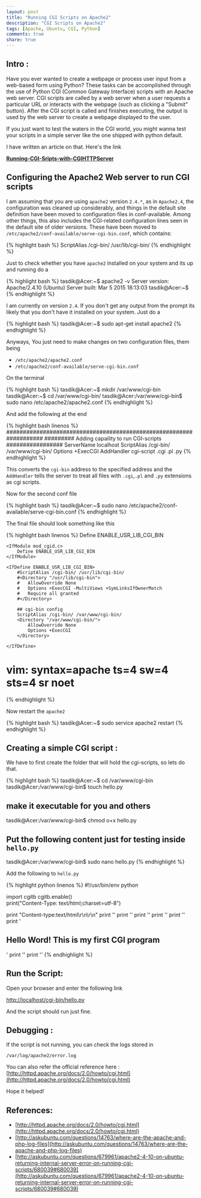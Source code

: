 ```yaml
---
layout: post
title: "Running CGI Scripts on Apache2"
description: "CGI Scripts on Apache2"
tags: [Apache, Ubuntu, CGI, Python]
comments: true
share: true
---
```


## Intro : 

Have you ever wanted to create a webpage or process user input from a web-based form using Python? These tasks can be accomplished through the use of Python CGI (Common Gateway Interface) scripts with an Apache web server. CGI scripts are called by a web server when a user requests a particular URL or interacts with the webpage (such as clicking a "Submit" button). After the CGI script is called and finishes executing, the output is used by the web server to create a webpage displayed to the user.

If you just want to test the waters in the CGI world, you might wanna test your scripts in a simple server like the one shipped with python default. 

I have written an article on that. Here's the link 

**[Running-CGI-Sripts-with-CGIHTTPServer](http://prodicus.github.io/2015/10/20/Running-CGI-Sripts-with-CGIHTTPServer/)**

## Configuring the Apache2 Web server to run CGI scripts 

I am assuming that you are using `apache2` version `2.4.*`,  as in `Apache2.4`, the configuration was cleaned up considerably, and things in the default site definition have been moved to configuration files in conf-available. Among other things, this also includes the CGI-related configuration lines seen in the default site of older versions. These have been moved to `/etc/apache2/conf-available/serve-cgi-bin.conf`, which contains:

{% highlight bash %}
ScriptAlias /cgi-bin/ /usr/lib/cgi-bin/
{% endhighlight %}

Just to check whether you have `apache2` installed on your system and its up and running do a 

{% highlight bash %}
tasdik@Acer:~$ apache2 -v
Server version: Apache/2.4.10 (Ubuntu)
Server built:   Mar  5 2015 18:13:03
tasdik@Acer:~$
{% endhighlight %}

I am currently on version `2.4`. If you don't get any output from the prompt its likely that you don't have it installed on your system. Just do a 

{% highlight bash %}
tasdik@Acer:~$ sudo apt-get install apache2
{% endhighlight %}

Anyways, You just need to make changes on two configuration files, them being

* `/etc/apache2/apache2.conf`
* `/etc/apache2/conf-available/serve-cgi-bin.conf`

On the terminal 

{% highlight bash %}
tasdik@Acer:~$ mkdir /var/www/cgi-bin
tasdik@Acer:~$ cd /var/www/cgi-bin/
tasdik@Acer:/var/www/cgi-bin$ sudo nano /etc/apache2/apache2.conf
{% endhighlight %}

And add the following at the end


{% highlight bash linenos %}
###################################################################
#########     Adding capaility to run CGI-scripts #################
ServerName localhost
ScriptAlias /cgi-bin/ /var/www/cgi-bin/
Options +ExecCGI
AddHandler cgi-script .cgi .pl .py
{% endhighlight %}

This converts the `cgi-bin` address to the specified address and the `AddHandler` tells the server to treat all files with `.cgi`,`.pl` and `.py` extensions as cgi scripts.

Now for the second conf file

{% highlight bash %}
tasdik@Acer:~$ sudo nano /etc/apache2/conf-available/serve-cgi-bin.conf
{% endhighlight %}

The final file should look something like this

{% highlight bash linenos %}
<IfModule mod_alias.c>
	<IfModule mod_cgi.c>
		Define ENABLE_USR_LIB_CGI_BIN
	</IfModule>

	<IfModule mod_cgid.c>
		Define ENABLE_USR_LIB_CGI_BIN
	</IfModule>

	<IfDefine ENABLE_USR_LIB_CGI_BIN>
		#ScriptAlias /cgi-bin/ /usr/lib/cgi-bin/
		#<Directory "/usr/lib/cgi-bin">
		#	AllowOverride None
		#	Options +ExecCGI -MultiViews +SymLinksIfOwnerMatch
		#	Require all granted
		#</Directory>

		## cgi-bin config
		ScriptAlias /cgi-bin/ /var/www/cgi-bin/
	    <Directory "/var/www/cgi-bin/">
	        AllowOverride None
	        Options +ExecCGI 
	    </Directory>

	</IfDefine>
</IfModule>

# vim: syntax=apache ts=4 sw=4 sts=4 sr noet
{% endhighlight %}

Now restart the `apache2`  

{% highlight bash %}
tasdik@Acer:~$ sudo service apache2 restart
{% endhighlight %}


## Creating a simple CGI script : 

We have to first create the folder that will hold the cgi-scripts, so lets do that.

{% highlight bash %}
tasdik@Acer:~$ cd /var/www/cgi-bin
tasdik@Acer:/var/www/cgi-bin$ touch hello.py
##  make it executable for you and others

tasdik@Acer:/var/www/cgi-bin$ chmod o+x hello.py

##  Put the following content just for testing inside `hello.py`
tasdik@Acer:/var/www/cgi-bin$ sudo nano hello.py
{% endhighlight %}

Add the following to `hello.py`

{% highlight python linenos %}
#!/usr/bin/env python

import cgitb
cgitb.enable()    
print("Content-Type: text/html;charset=utf-8")

print "Content-type:text/html\r\n\r\n"
print '<html>'
print '<head>'
print '<title>Hello Word - First CGI Program</title>'
print '</head>'
print '<body>'
print '<h2>Hello Word! This is my first CGI program</h2>'
print '</body>'
print '</html>'
{% endhighlight %}


## Run the Script:

Open your browser and enter the following link

[http://localhost/cgi-bin/hello.py](http://localhost/cgi-bin/hello.py)

And the script should run just fine.

## Debugging : 

If the script is not running, you can check the logs stored in 

`/var/log/apache2/error.log`

You can also refer the official reference here : [http://httpd.apache.org/docs/2.0/howto/cgi.html](http://httpd.apache.org/docs/2.0/howto/cgi.html)

Hope it helped!

## References: 

* [http://httpd.apache.org/docs/2.0/howto/cgi.html](http://httpd.apache.org/docs/2.0/howto/cgi.html)
* [http://askubuntu.com/questions/14763/where-are-the-apache-and-php-log-files](http://askubuntu.com/questions/14763/where-are-the-apache-and-php-log-files)
* [http://askubuntu.com/questions/679961/apache2-4-10-on-ubuntu-returning-internal-server-error-on-running-cgi-scripts/680039#680039](http://askubuntu.com/questions/679961/apache2-4-10-on-ubuntu-returning-internal-server-error-on-running-cgi-scripts/680039#680039)
